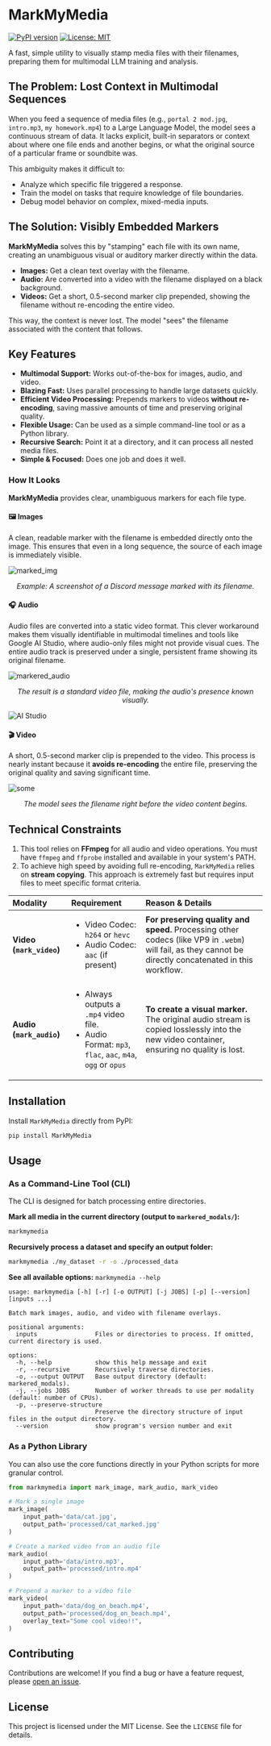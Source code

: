 # MarkMyMedia

[![PyPI version](https://img.shields.io/pypi/v/MarkMyMedia.svg)](https://pypi.org/project/MarkMyMedia/)
[![License: MIT](https://img.shields.io/badge/License-MIT-yellow.svg)](https://opensource.org/licenses/MIT)

A fast, simple utility to visually stamp media files with their filenames, preparing them for multimodal LLM training and analysis.

## The Problem: Lost Context in Multimodal Sequences

When you feed a sequence of media files (e.g., `portal 2 mod.jpg`, `intro.mp3`, `my homework.mp4`) to a Large Language Model, the model sees a continuous stream of data. It lacks explicit, built-in separators or context about where one file ends and another begins, or what the original source of a particular frame or soundbite was.

This ambiguity makes it difficult to:
-   Analyze which specific file triggered a response.
-   Train the model on tasks that require knowledge of file boundaries.
-   Debug model behavior on complex, mixed-media inputs.

## The Solution: Visibly Embedded Markers

**MarkMyMedia** solves this by "stamping" each file with its own name, creating an unambiguous visual or auditory marker directly within the data.

-   **Images:** Get a clean text overlay with the filename.
-   **Audio:** Are converted into a video with the filename displayed on a black background.
-   **Videos:** Get a short, 0.5-second marker clip prepended, showing the filename without re-encoding the entire video.

This way, the context is never lost. The model "sees" the filename associated with the content that follows.

## Key Features

-   **Multimodal Support:** Works out-of-the-box for images, audio, and video.
-   **Blazing Fast:** Uses parallel processing to handle large datasets quickly.
-   **Efficient Video Processing:** Prepends markers to videos **without re-encoding**, saving massive amounts of time and preserving original quality.
-   **Flexible Usage:** Can be used as a simple command-line tool or as a Python library.
-   **Recursive Search:** Point it at a directory, and it can process all nested media files.
-   **Simple & Focused:** Does one job and does it well.

### How It Looks

**MarkMyMedia** provides clear, unambiguous markers for each file type.

#### 🖼️ Images

A clean, readable marker with the filename is embedded directly onto the image. This ensures that even in a long sequence, the source of each image is immediately visible.

![marked_img](https://github.com/LaVashikk/MarkMyMedia-LLM/blob/main/media//marked_img.jpg)

*<p align="center">Example: A screenshot of a Discord message marked with its filename.</p>*

#### 🎧 Audio

Audio files are converted into a static video format. This clever workaround makes them visually identifiable in multimodal timelines and tools like Google AI Studio, where audio-only files might not provide visual cues. The entire audio track is preserved under a single, persistent frame showing its original filename.

![markered_audio](https://github.com/LaVashikk/MarkMyMedia-LLM/blob/main/media//markered_audio.jpg)

*<p align="center">The result is a standard video file, making the audio's presence known visually.</p>*

![AI Studio](https://github.com/LaVashikk/MarkMyMedia-LLM/blob/main/media//markered_audio_gemini.jpg)

#### 🎬 Video

A short, 0.5-second marker clip is prepended to the video. This process is nearly instant because it **avoids re-encoding** the entire file, preserving the original quality and saving significant time.

![some](https://github.com/LaVashikk/MarkMyMedia-LLM/blob/main/media//markered_vid.gif)

*<p align="center">The model sees the filename right before the video content begins.</p>*


## Technical Constraints

1. This tool relies on **FFmpeg** for all audio and video operations. You must have `ffmpeg` and `ffprobe` installed and available in your system's PATH.
2. To achieve high speed by avoiding full re-encoding, `MarkMyMedia` relies on **stream copying**. This approach is extremely fast but requires input files to meet specific format criteria.

| Modality | Requirement | Reason & Details |
| :--- | :--- | :--- |
| **Video (`mark_video`)** | <ul><li>Video Codec: `h264` or `hevc`</li><li>Audio Codec: `aac` (if present)</li></ul> | **For preserving quality and speed.** Processing other codecs (like VP9 in `.webm`) will fail, as they cannot be directly concatenated in this workflow. |
| **Audio (`mark_audio`)** | <ul><li>Always outputs a `.mp4` video file.</li><li>Audio Format: `mp3`, `flac`, `aac`, `m4a`, `ogg` or `opus`</li></ul> | **To create a visual marker.** The original audio stream is copied losslessly into the new video container, ensuring no quality is lost. |

## Installation

Install `MarkMyMedia` directly from PyPI:

```bash
pip install MarkMyMedia
```

## Usage

### As a Command-Line Tool (CLI)

The CLI is designed for batch processing entire directories.

**Mark all media in the current directory (output to `markered_modals/`):**
```bash
markmymedia 
```

**Recursively process a dataset and specify an output folder:**
```bash
markmymedia ./my_dataset -r -o ./processed_data
```

**See all available options:**
`markmymedia --help`
```
usage: markmymedia [-h] [-r] [-o OUTPUT] [-j JOBS] [-p] [--version] [inputs ...]

Batch mark images, audio, and video with filename overlays.

positional arguments:
  inputs                Files or directories to process. If omitted, current directory is used.

options:
  -h, --help            show this help message and exit
  -r, --recursive       Recursively traverse directories.
  -o, --output OUTPUT   Base output directory (default: markered_modals).
  -j, --jobs JOBS       Number of worker threads to use per modality (default: number of CPUs).
  -p, --preserve-structure
                        Preserve the directory structure of input files in the output directory.
  --version             show program's version number and exit

```

### As a Python Library

You can also use the core functions directly in your Python scripts for more granular control.

```python
from markmymedia import mark_image, mark_audio, mark_video

# Mark a single image
mark_image(
    input_path='data/cat.jpg',
    output_path='processed/cat_marked.jpg'
)

# Create a marked video from an audio file
mark_audio(
    input_path='data/intro.mp3',
    output_path='processed/intro.mp4'
)

# Prepend a marker to a video file
mark_video(
    input_path='data/dog_on_beach.mp4',
    output_path='processed/dog_on_beach.mp4',
    overlay_text="Some cool video!!",
)
```

## Contributing

Contributions are welcome! If you find a bug or have a feature request, please [open an issue](https://github.com/LaVashikk/MarkMyMedia-LLM/blob/main/media//issues).

## License

This project is licensed under the MIT License. See the `LICENSE` file for details.